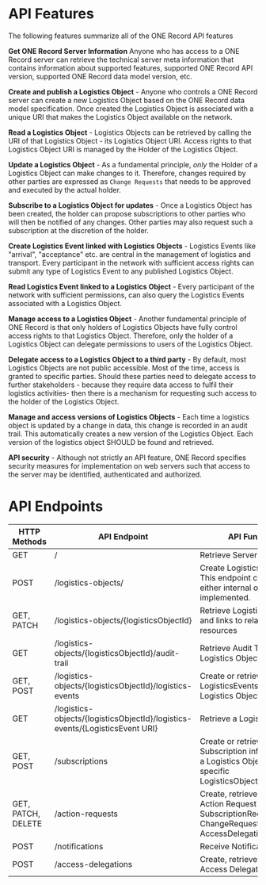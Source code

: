# API Features
The following features summarize all of the ONE Record API features

**Get ONE Record Server Information** Anyone who has access to a ONE Record server can retrieve the technical server meta information that contains information about supported features, supported ONE Record API version, supported ONE Record data model version, etc.

**Create and publish a Logistics Object** - Anyone who controls a ONE Record server can create a new Logistics Object based on the ONE Record data model specification. Once created the Logistics Object is associated with a unique URI that makes the Logistics Object available on the network.

**Read a Logistics Object** - Logistics Objects can be retrieved by calling the URI of that Logistics Object - its Logistics Object URI. Access rights to that Logistics Object URI is managed by the Holder of the Logistics Object.

**Update a Logistics Object** - As a fundamental principle, _only_ the Holder of a Logistics Object can make changes to it. Therefore, changes required by other parties are expressed as `Change Requests` that needs to be approved and executed by the actual holder.

**Subscribe to a Logistics Object for updates** - Once a Logistics Object has been created, the holder can propose subscriptions to other parties who will then be notified of any changes. Other parties may also request such a subscription at the discretion of the holder.

**Create Logistics Event linked with Logistics Objects** - Logistics Events like "arrival", "acceptance" etc. are central in the management of logistics and transport. Every participant in the network with sufficient access rights can submit any type of Logistics Event to any published Logistics Object.

**Read Logistics Event linked to a Logistics Object** - Every participant of the network with sufficient permissions, can also query the Logistics Events associated with a Logistics Object.

**Manage access to a Logistics Object** - Another fundamental principle of ONE Record is that only holders of Logistics Objects have fully control access rights to that Logistics Object. Therefore, only the holder of a Logistics Object can delegate permissions to users of the Logistics Object.

**Delegate access to a Logistics Object to a third party** - By default, most Logistics Objects are not public accessible. Most of the time, access is granted to specific parties. Should these parties need to delegate access to further stakeholders - because they require data access to fulfil their logistics activities- then there is a mechanism for requesting such access to the holder of the Logistics Object.

**Manage and access versions of Logistics Objects** - Each time a logistics object is updated by a change in data, this change is recorded in an audit trail. This automatically creates a new version of the Logistics Object. Each version of the logistics object SHOULD be found and retrieved.

**API security** - Although not strictly an API feature, ONE Record specifies security measures for implementation on web servers such that access to the server may be identified, authenticated and authorized.

# API Endpoints

| HTTP Methods     | API Endpoint       | API Function                           |
| ---------------- | -------------------------------------- |   -------- |
| GET              | /                  | Retrieve ServerInformation             |
| POST              | /logistics-objects/ | Create Logistics Object. This endpoint could be either internal or not implemented.             |
| GET, PATCH       | /logistics-objects/{logisticsObjectId}                  | Retrieve Logistics Object and links to related resources                       |
| GET              | /logistics-objects/{logisticsObjectId}/audit-trail      | Retrieve Audit Trail of a Logistics Object                 |
| GET, POST        | /logistics-objects/{logisticsObjectId}/logistics-events | Create or retrieve LogisticsEvents to a Logistics Object                       |
| GET              | /logistics-objects/{logisticsObjectId}/logistics-events/{LogisticsEvent URI}                  | Retrieve a LogisticsEvent              |
| GET, POST        | /subscriptions     | Create or retrieve Subscription information for a Logistics Object type or a specific LogisticsObjectIdentifier          |
| GET, PATCH, DELETE | /action-requests   | Create, retrieve, or update Action Request (i.e. SubscriptionRequests, ChangeRequests or AccessDelegationRequests) |
| POST             | /notifications     | Receive Notifications                  |
| POST             | /access-delegations | Create, retrieve, or update Access Delegation Request      |
